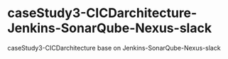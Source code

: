 # caseStudy3-CICDarchitecture-Jenkins-SonarQube-Nexus-slack
caseStudy3-CICDarchitecture base on Jenkins-SonarQube-Nexus-slack
